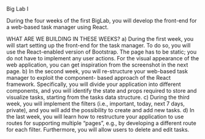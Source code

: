 Big Lab I

During the four weeks of the first BigLab, you will develop the front-end for a web-based task manager using React. 


WHAT ARE WE BUILDING IN THESE WEEKS?
a) During the first week, you will start setting up the front-end for the task manager. To do so, you will use the React-enabled version of Bootstrap. The page has to be static; you do not have to implement any user actions. For the visual appearance of the web application, you can get inspiration from the screenshot in the next page.
b) In the second week, you will re-structure your web-based task manager to exploit the component- based approach of the React framework. Specifically, you will divide your application into different components, and you will identify the state and props required to store and visualize tasks, starting from the tasks data structure.
c) During the third week, you will implement the filters (i.e., important, today, next 7 days, private), and you will add the possibility to create and add new tasks.
d) In the last week, you will learn how to restructure your application to use routes for supporting multiple “pages”, e.g., by developing a different route for each filter. Furthermore, you will allow users to delete and edit tasks.
